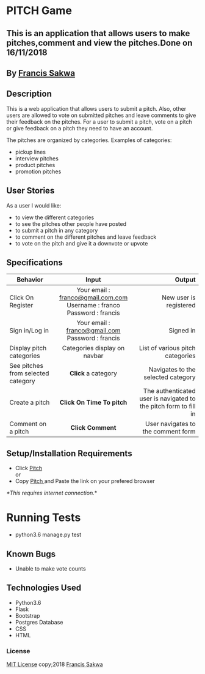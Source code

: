 # PITCH Game
## This is an application that allows users to make pitches,comment and view the pitches.Done on 16/11/2018


## By **[Francis Sakwa](https://github.com/FrancisSakwa89)**

## Description
This is a web application that allows users to submit a pitch. Also, other users are allowed to vote on submitted pitches and leave comments to give their feedback on the pitches. For a user to submit a pitch, vote on a pitch or give feedback on a pitch they need to have an account. <br>

The pitches are organized by categories. Examples of categories: <br> 
- pickup lines
- interview pitches
- product pitches
- promotion pitches

## User Stories
As a user I would like:
* to view the different categories
* to see the pitches other people have posted
* to submit a pitch in any category
* to comment on the different pitches and leave feedback
* to vote on the pitch and give it a downvote or upvote

## Specifications
| Behavior        | Input           | Output  |
| ------------- |:-------------:| -----:|
| Click On Register | Your email : franco@gmail.com.com <br> Username : franco <br> Password : francis | New user is registered |
| Sign in/Log in | Your email : franco@gmail.com <br> Password : francis | Signed in |
| Display pitch categories | Categories display on navbar | List of various pitch categories |
| See pitches from selected category | **Click** a category | Navigates to the selected category |
| Create a pitch | **Click On Time To pitch** | The authenticated user is navigated to the pitch form to fill in |
| Comment on a pitch | **Click Comment** | User navigates to the comment form  |

## Setup/Installation Requirements

* Click [Pitch](https://pitch.herokuapp.com/) <br/>
  or <br/>
* Copy [Pitch ](https://pitch.herokuapp.com/) and  Paste the link on your prefered browser

_*This requires internet connection._*

# Running Tests
* python3.6 manage.py test

## Known Bugs

- Unable to make vote counts


## Technologies Used
- Python3.6
- Flask
- Bootstrap
- Postgres Database
- CSS
- HTML

### License

[MIT License](https://choosealicense.com/licenses/mit/#) copy;2018 [Francis Sakwa](https://github.com/FrancisSakwa89/)

